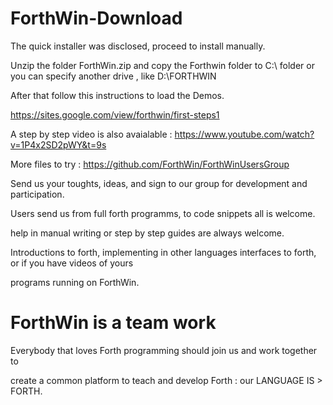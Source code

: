 # ForthWin-Download

The quick installer was disclosed, proceed to install manually. 

Unzip the folder ForthWin.zip   and copy the Forthwin  folder to  C:\   folder  or you can specify another
drive  , like  D:\FORTHWIN

After that  follow this instructions to load the Demos.

https://sites.google.com/view/forthwin/first-steps1


A step by step video is also avaialable : https://www.youtube.com/watch?v=1P4x2SD2pWY&t=9s


More files to try   :  https://github.com/ForthWin/ForthWinUsersGroup


Send us  your  toughts, ideas, and sign to our group for development and participation.

Users send us from  full forth programms, to code snippets all is welcome.

help in manual writing or  step by step guides are always welcome.

Introductions to forth, implementing in other languages interfaces to forth, or if you have videos of yours 

programs running  on ForthWin.


ForthWin is a team work 
=======================

Everybody that loves Forth programming  should  join us and work together  to

create a common platform to teach and develop Forth :  our LANGUAGE IS  > FORTH.


